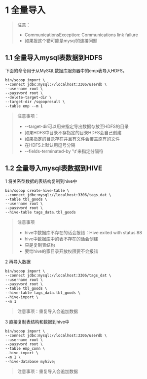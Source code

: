 # 1 全量导入

> 注意：
> - CommunicationsException: Communications link failure
> - 如果报这个错可能是mysql的连接问题

## 1.1 全量导入mysql表数据到HDFS

下面的命令用于从MySQL数据库服务器中的emp表导入HDFS。
``` 
bin/sqoop import \
--connect jdbc:mysql://localhost:3306/userdb \
--username root \
--password root \
--delete-target-dir \
--target-dir /sqoopresult \
--table emp --m 1
```


> 注意事项：
> - --target-dir可以用来指定导出数据存放至HDFS的目录
> - 如果HDFS中目录不存指定的目录HDFS会自己创建
> - 如果指定的目录存在并且有文件会覆盖原有的文件
> - 在HDFS上默认用逗号分隔
> - --fields-terminated-by '\t'来指定分隔符


## 1.2 全量导入mysql表数据到HIVE

1 将关系型数据的表结构复制到hive中
``` 
bin/sqoop create-hive-table \
--connect jdbc:mysql://localhost:3306/tags_dat \
--table tbl_goods \
--username root \
--password root \
--hive-table tags_data.tbl_goods
```

> 注意事项
> - hive中数据库不存在的话会报错：Hive exited with status 88
> - hive中数据库中的表不存在的话会创建
> - 只是复制表结构
> - 要给hive的家目录开放权限要不会报错


2 再导入数据
``` 
bin/sqoop import \
--connect jdbc:mysql://localhost:3306/tags_dat \
--username root \
--password root \
--table tbl_goods \
--hive-table tags_data.tbl_goods \
--hive-import \
--m 1
```


>注意事项：重复导入会追加数据


3 直接复制表结构和数据到hive中
``` 
bin/sqoop import \
--connect jdbc:mysql://localhost:3306/userdb \
--username root \
--password root \
--table emp_conn \
--hive-import \
--m 1 \
--hive-database myhive;
```

> 注意事项：重复导入会追加数据

